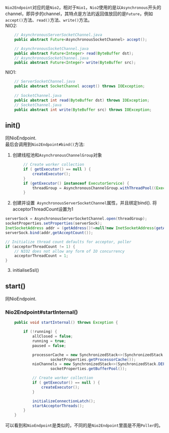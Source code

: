 `Nio2Endpoint`对应的是`Nio2`，相对于`Nio1`，`Nio2`使用的是以`Asynchronous`开头的channel，即异步的channel，其特点是方法的返回值放回的是`Future`，例如`accept()`方法、`read()`方法、`write()`方法。</br>
NIO2:
```java
    // AsynchronousServerSocketChannel.java
    public abstract Future<AsynchronousSocketChannel> accept();

    // AsynchronousSocketChannel.java
    public abstract Future<Integer> read(ByteBuffer dst);
    // AsynchronousSocketChannel.java
    public abstract Future<Integer> write(ByteBuffer src);

```

NIO1:
```java
    // ServerSocketChannel.java
    public abstract SocketChannel accept() throws IOException;
    
    // SocketChannel.java
    public abstract int read(ByteBuffer dst) throws IOException;
    // SocketChannel.java
    public abstract int write(ByteBuffer src) throws IOException;

```
## init()
同NioEndpoint. </br>
最后会调用到`Nio2Endpoint#bind()`方法:</br>
1. 创建线程池和`AsynchronousChannelGroup`对象
```java
        // Create worker collection
        if ( getExecutor() == null ) {
            createExecutor();
        }
        if (getExecutor() instanceof ExecutorService) {
            threadGroup = AsynchronousChannelGroup.withThreadPool((ExecutorService) getExecutor());
        }
```
2. 创建并设置` AsynchronousServerSocketChannel`属性，并且绑定bind(). 将acceptorThreadCount设置为1
```java
serverSock = AsynchronousServerSocketChannel.open(threadGroup);
socketProperties.setProperties(serverSock);
InetSocketAddress addr = (getAddress()!=null?new InetSocketAddress(getAddress(),getPort()):new InetSocketAddress(getPort()));
serverSock.bind(addr,getAcceptCount());

// Initialize thread count defaults for acceptor, poller
if (acceptorThreadCount != 1) {
    // NIO2 does not allow any form of IO concurrency
    acceptorThreadCount = 1;
}
```
3. initialiseSsl()

## start()
同NioEndpoint. </br>
### Nio2Endpoint#startInternal()
```java
    public void startInternal() throws Exception {

        if (!running) {
            allClosed = false;
            running = true;
            paused = false;

            processorCache = new SynchronizedStack<>(SynchronizedStack.DEFAULT_SIZE,
                    socketProperties.getProcessorCache());
            nioChannels = new SynchronizedStack<>(SynchronizedStack.DEFAULT_SIZE,
                    socketProperties.getBufferPool());

            // Create worker collection
            if ( getExecutor() == null ) {
                createExecutor();
            }

            initializeConnectionLatch();
            startAcceptorThreads();
        }
    }

```
可以看到和`NioEndpoint`是类似的，不同的是`Nio2Endpoint`里面是不用`Poller`的。
